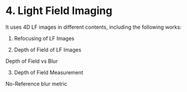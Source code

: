 # 4. Light Field Imaging

It uses 4D LF images in different contents, including the following works:

1. Refocusing of LF Images

2. Depth of Field of LF Images

Depth of Field vs Blur

3. Depth of Field Measurement

No-Reference blur metric
